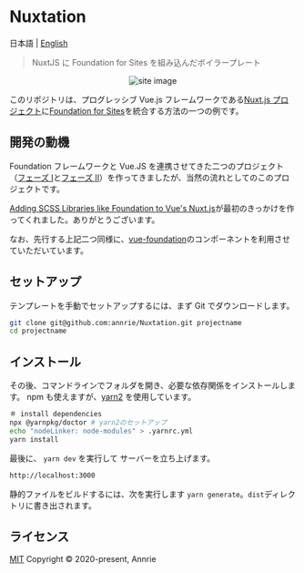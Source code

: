 # Nuxtation

日本語 | [English](./README.md)

> NuxtJS に Foundation for Sites を組み込んだボイラープレート

<p align="center"><img src="https://user-images.githubusercontent.com/5172584/80383058-0d91d600-88de-11ea-916a-7dfdea1f4800.png" alt="site image"></p>

このリポジトリは、プログレッシブ Vue.js フレームワークである[Nuxt.js プロジェクト](https://jp.nuxtjs.org)に[Foundation for Sites](https://get.foundation/sites/docs/)を統合する方法の一つの例です。

## 開発の動機

Foundation フレームワークと Vue.JS を連携させてきた二つのプロジェクト（[フェーズ Ⅰ](https://github.com/annrie/Foundation-Vue)と[フェーズ Ⅱ](https://github.com/annrie/Vuedation/tree/master)）を作ってきましたが、当然の流れとしてのこのプロジェクトです。

[Adding SCSS Libraries like Foundation to Vue's Nuxt.js](https://zendev.com/2018/05/04/adding-scss-libraries-like-foundation-to-nuxt.html)が最初のきっかけを作ってくれました。ありがとうございます。

なお、先行する上記二つ同様に、[vue-foundation](https://github.com/vue-foundation/vue-foundation)のコンポーネントを利用させていただいています。

## セットアップ

テンプレートを手動でセットアップするには、まず Git でダウンロードします。

```bash {.copy}
git clone git@github.com:annrie/Nuxtation.git projectname
cd projectname
```

## インストール

その後、コマンドラインでフォルダを開き、必要な依存関係をインストールします。
npm も使えますが、[yarn2](https://yarnpkg.com/getting-started/install) を使用しています。

```bash
＃ install dependencies
npx @yarnpkg/doctor # yarn2のセットアップ
echo "nodeLinker: node-modules" > .yarnrc.yml
yarn install
```

最後に、 `yarn dev` を実行して サーバーを立ち上げます。

```bash
http://localhost:3000
```

静的ファイルをビルドするには、次を実行します `yarn generate`。`dist`ディレクトリに書き出されます。

## ライセンス

[MIT](https://github.com/annrie/Nuxtation/blob/master/LICENSE)
Copyright &copy; 2020-present, Annrie
